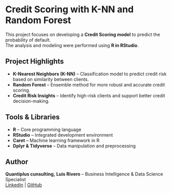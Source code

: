 # Credit Scoring with K-NN and Random Forest

This project focuses on developing a **Credit Scoring model** to predict the probability of default.  
The analysis and modeling were performed using **R in RStudio**.

## Project Highlights

- **K-Nearest Neighbors (K-NN)** – Classification model to predict credit risk based on similarity between clients.  
- **Random Forest** – Ensemble method for more robust and accurate credit scoring.  
- **Credit Risk Insights** – Identify high-risk clients and support better credit decision-making.

## Tools & Libraries

- **R** – Core programming language  
- **RStudio** – Integrated development environment  
- **Caret** – Machine learning framework in R  
- **Dplyr & Tidyverse** – Data manipulation and preprocessing  

## Author
**Quantiplus cunsulting,**
**Luis Rivero** – Business Intelligence & Data Science Specialist  
[LinkedIn](https://www.linkedin.com/in/luis-joseph-rivero-salguedo-b73878aa) | [GitHub](https://github.com/LuisJoseph7)

